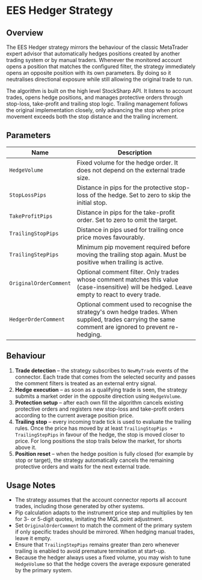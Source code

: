 # EES Hedger Strategy

## Overview

The EES Hedger strategy mirrors the behaviour of the classic MetaTrader expert advisor that automatically hedges positions created by another trading system or by manual traders. Whenever the monitored account opens a position that matches the configured filter, the strategy immediately opens an opposite position with its own parameters. By doing so it neutralises directional exposure while still allowing the original trade to run.

The algorithm is built on the high level StockSharp API. It listens to account trades, opens hedge positions, and manages protective orders through stop-loss, take-profit and trailing stop logic. Trailing management follows the original implementation closely, only advancing the stop when price movement exceeds both the stop distance and the trailing increment.

## Parameters

| Name | Description |
| --- | --- |
| `HedgeVolume` | Fixed volume for the hedge order. It does not depend on the external trade size. |
| `StopLossPips` | Distance in pips for the protective stop-loss of the hedge. Set to zero to skip the initial stop. |
| `TakeProfitPips` | Distance in pips for the take-profit order. Set to zero to omit the target. |
| `TrailingStopPips` | Distance in pips used for trailing once price moves favourably. |
| `TrailingStepPips` | Minimum pip movement required before moving the trailing stop again. Must be positive when trailing is active. |
| `OriginalOrderComment` | Optional comment filter. Only trades whose comment matches this value (case-insensitive) will be hedged. Leave empty to react to every trade. |
| `HedgerOrderComment` | Optional comment used to recognise the strategy's own hedge trades. When supplied, trades carrying the same comment are ignored to prevent re-hedging. |

## Behaviour

1. **Trade detection** – the strategy subscribes to `NewMyTrade` events of the connector. Each trade that comes from the selected security and passes the comment filters is treated as an external entry signal.
2. **Hedge execution** – as soon as a qualifying trade is seen, the strategy submits a market order in the opposite direction using `HedgeVolume`.
3. **Protection setup** – after each own fill the algorithm cancels existing protective orders and registers new stop-loss and take-profit orders according to the current average position price.
4. **Trailing stop** – every incoming trade tick is used to evaluate the trailing rules. Once the price has moved by at least `TrailingStopPips + TrailingStepPips` in favour of the hedge, the stop is moved closer to price. For long positions the stop trails below the market, for shorts above it.
5. **Position reset** – when the hedge position is fully closed (for example by stop or target), the strategy automatically cancels the remaining protective orders and waits for the next external trade.

## Usage Notes

- The strategy assumes that the account connector reports all account trades, including those generated by other systems.
- Pip calculation adapts to the instrument price step and multiplies by ten for 3- or 5-digit quotes, imitating the MQL point adjustment.
- Set `OriginalOrderComment` to match the comment of the primary system if only specific trades should be mirrored. When hedging manual trades, leave it empty.
- Ensure that `TrailingStepPips` remains greater than zero whenever trailing is enabled to avoid premature termination at start-up.
- Because the hedger always uses a fixed volume, you may wish to tune `HedgeVolume` so that the hedge covers the average exposure generated by the primary system.
